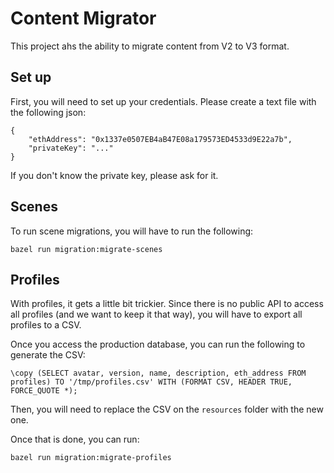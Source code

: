 # Content Migrator

This project ahs the ability to migrate content from V2 to V3 format.


## Set up
First, you will need to set up your credentials. Please create a text file with the following json:
```
{
    "ethAddress": "0x1337e0507EB4aB47E08a179573ED4533d9E22a7b",
    "privateKey": "..."
}
```
If you don't know the private key, please ask for it.

## Scenes
To run scene migrations, you will have to run the following:

```
bazel run migration:migrate-scenes
```

## Profiles
With profiles, it gets a little bit trickier. Since there is no public API to access all profiles (and we want to keep it that way), you will have to export all profiles to a CSV.

Once you access the production database, you can run the following to generate the CSV:
```
\copy (SELECT avatar, version, name, description, eth_address FROM profiles) TO '/tmp/profiles.csv' WITH (FORMAT CSV, HEADER TRUE, FORCE_QUOTE *);
```

Then, you will need to replace the CSV on the `resources` folder with the new one.

Once that is done, you can run:

```
bazel run migration:migrate-profiles
```
